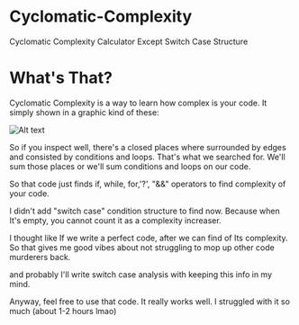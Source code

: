 # Cyclomatic-Complexity
Cyclomatic Complexity Calculator Except Switch Case Structure

# What's That?

Cyclomatic Complexity is a way to learn how complex is your code. It simply shown in a graphic kind of these:


<img src="https://i.hizliresim.com/lt4knr1.png" alt="Alt text" title="Optional title">

So if you inspect well, there's a closed places where surrounded by edges and consisted by conditions and loops. That's what we searched for. We'll sum those places or 
we'll sum conditions and loops on our code.

So that code just finds if, while, for,'?', "&&" operators to find complexity of your code. 

I didn't add "switch case" condition structure to find now. Because when It's empty, you cannot count it as a complexity increaser.

I thought like If we write a perfect code, after we can find of Its complexity. So that gives me good vibes about not struggling to mop up other code murderers back.

and probably I'll write switch case analysis with keeping this info in my mind.

Anyway, feel free to use that code. It really works well. I struggled with it so much (about 1-2 hours lmao)

